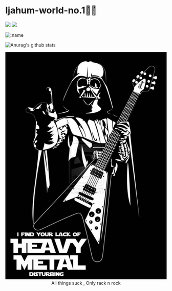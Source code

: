 # ljahum-world-no.1🍔🍔





![](https://unv-shield.librian.net/api/unv_shield?url=https://gitee.com/ljahum/images/raw/master/img/20211209154738.png&txt=%E5%81%B7%E5%90%83%E5%A4%A7%E7%B1%B3)
![](https://unv-shield.librian.net/api/unv_shield?url=https://gitee.com/ljahum/images/raw/master/img/20211209155213.png&txt=Ability:poor)

![:name](https://count.getloli.com/get/@:ljahum)

![Anurag's github stats](https://github-readme-stats.vercel.app/api?username=ljahum&show_icons=true&include_all_commits=true&theme=algolia)  


<img src="https://raw.githubusercontent.com/ljahum/images/main/e7aba1258cb47eb6eaecd6ff1f1a49bf.jpg" div align=center/>

<div align=center>All things suck , Only rack n rock

<!--
**ljahum/ljahum** is a ✨ _special_ ✨ repository because its `README.md` (this file) appears on your GitHub profile.

Here are some ideas to get you started:

- 🔭 I’m currently working on ...
- 🌱 I’m currently learning ...
- 👯 I’m looking to collaborate on ...
- 🤔 I’m looking for help with ...
- 💬 Ask me about ...
- 📫 How to reach me: ...
- 😄 Pronouns: ...
- ⚡ Fun fact: ...
-->
